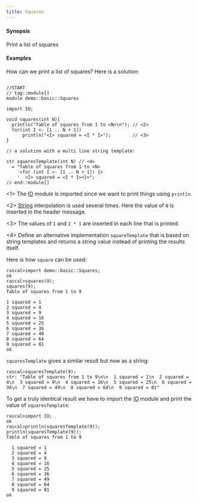 ```yaml
---
title: Squares
---
```


#### Synopsis

Print a list of squares

#### Examples

How can we print a list of squares? Here is a solution:

```rascal

//START
// tag::module[]
module demo::basic::Squares

import IO;

void squares(int N){
  println("Table of squares from 1 to <N>\n"); // <2>
  for(int I <- [1 .. N + 1])
      println("<I> squared = <I * I>");        // <3>
}

// a solution with a multi line string template:

str squaresTemplate(int N) // <4>
  = "Table of squares from 1 to <N>
    '<for (int I <- [1 .. N + 1]) {>
    '  <I> squared = <I * I><}>";
// end::module[]

```
           
<1> The [IO](../../../Library/IO.md) module is imported since we want to print things using `println`.

<2> [String](../../../Rascal/Expressions/Values/String) interpolation is used several times.
    Here the value of `N` is inserted in the header message.

<3> The values of `I` and `I * I` are inserted in each line that is printed.

<4> Define an alternative implementation `squareTemplate` that is based on string templates 
    and returns a string value instead of printing the results itself.

Here is how `square` can be used:

```rascal-shell
rascal>import demo::basic::Squares;
ok
rascal>squares(9);
squares(9);
Table of squares from 1 to 9

1 squared = 1
2 squared = 4
3 squared = 9
4 squared = 16
5 squared = 25
6 squared = 36
7 squared = 49
8 squared = 64
9 squared = 81
ok
```

`squaresTemplate` gives a similar result but now as a string:

```rascal-shell
rascal>squaresTemplate(9);
str: "Table of squares from 1 to 9\n\n  1 squared = 1\n  2 squared = 4\n  3 squared = 9\n  4 squared = 16\n  5 squared = 25\n  6 squared = 36\n  7 squared = 49\n  8 squared = 64\n  9 squared = 81"
```

To get a truly identical result we have to import the [IO](../../../Library/IO.md) module 
and print the value of `squaresTemplate`:

```rascal-shell
rascal>import IO;
ok
rascal>println(squaresTemplate(9));
println(squaresTemplate(9));
Table of squares from 1 to 9

  1 squared = 1
  2 squared = 4
  3 squared = 9
  4 squared = 16
  5 squared = 25
  6 squared = 36
  7 squared = 49
  8 squared = 64
  9 squared = 81
ok
```



